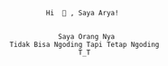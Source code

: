                           Hi  👋 , Saya Arya!
                
                
                             Saya Orang Nya
                 Tidak Bisa Ngoding Tapi Tetap Ngoding
                                  T_T
                 
                 
                 
                 
                 
                 
                 
